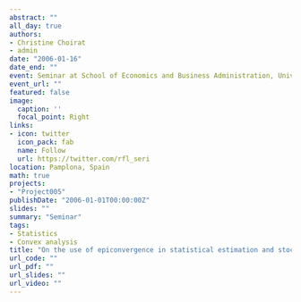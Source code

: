 ```yaml
---
abstract: ""
all_day: true
authors:
- Christine Choirat
- admin
date: "2006-01-16"
date_end: ""
event: Seminar at School of Economics and Business Administration, Universidad de Navarra
event_url: ""
featured: false
image:
  caption: ''
  focal_point: Right
links:
- icon: twitter
  icon_pack: fab
  name: Follow
  url: https://twitter.com/rfl_seri
location: Pamplona, Spain
math: true
projects:
- "Project005"
publishDate: "2006-01-01T00:00:00Z"
slides: ""
summary: "Seminar"
tags:
- Statistics
- Convex analysis
title: "On the use of epiconvergence in statistical estimation and stochastic programming"
url_code: ""
url_pdf: ""
url_slides: ""
url_video: ""
---
```

